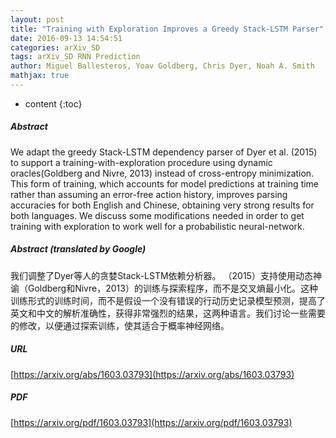 ```yaml
---
layout: post
title: "Training with Exploration Improves a Greedy Stack-LSTM Parser"
date: 2016-09-13 14:54:51
categories: arXiv_SD
tags: arXiv_SD RNN Prediction
author: Miguel Ballesteros, Yoav Goldberg, Chris Dyer, Noah A. Smith
mathjax: true
---
```


* content
{:toc}

##### Abstract
We adapt the greedy Stack-LSTM dependency parser of Dyer et al. (2015) to support a training-with-exploration procedure using dynamic oracles(Goldberg and Nivre, 2013) instead of cross-entropy minimization. This form of training, which accounts for model predictions at training time rather than assuming an error-free action history, improves parsing accuracies for both English and Chinese, obtaining very strong results for both languages. We discuss some modifications needed in order to get training with exploration to work well for a probabilistic neural-network.

##### Abstract (translated by Google)
我们调整了Dyer等人的贪婪Stack-LSTM依赖分析器。 （2015）支持使用动态神谕（Goldberg和Nivre，2013）的训练与探索程序，而不是交叉熵最小化。这种训练形式的训练时间，而不是假设一个没有错误的行动历史记录模型预测，提高了英文和中文的解析准确性，获得非常强烈的结果，这两种语言。我们讨论一些需要的修改，以便通过探索训练，使其适合于概率神经网络。

##### URL
[https://arxiv.org/abs/1603.03793](https://arxiv.org/abs/1603.03793)

##### PDF
[https://arxiv.org/pdf/1603.03793](https://arxiv.org/pdf/1603.03793)

